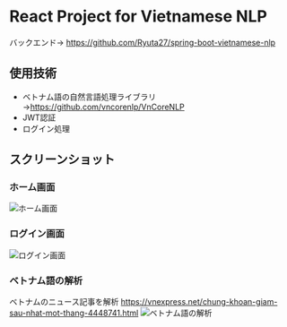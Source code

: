 # React Project for Vietnamese NLP
バックエンド→
https://github.com/Ryuta27/spring-boot-vietnamese-nlp
## 使用技術
- ベトナム語の自然言語処理ライブラリ→https://github.com/vncorenlp/VnCoreNLP
- JWT認証
- ログイン処理
## スクリーンショット
### ホーム画面
![ホーム画面](https://user-images.githubusercontent.com/65521670/162172632-68906faf-a12d-41ed-9d0a-1e1d3b11970a.png)
### ログイン画面
![ログイン画面](https://user-images.githubusercontent.com/65521670/162172687-df08804f-2cf0-4e38-8c66-acb5adba175d.png)
### ベトナム語の解析
ベトナムのニュース記事を解析
https://vnexpress.net/chung-khoan-giam-sau-nhat-mot-thang-4448741.html
![ベトナム語の解析](https://user-images.githubusercontent.com/65521670/162171981-ad0b8f2d-f4f6-4ce5-ab34-65f6b169a621.png)
